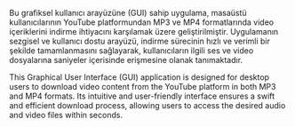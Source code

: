 Bu grafiksel kullanıcı arayüzüne (GUI) sahip uygulama, masaüstü kullanıcılarının YouTube platformundan MP3 ve MP4 formatlarında video içeriklerini indirme ihtiyacını karşılamak üzere geliştirilmiştir. 
Uygulamanın sezgisel ve kullanıcı dostu arayüzü, indirme sürecinin hızlı ve verimli bir şekilde tamamlanmasını sağlayarak, kullanıcıların ilgili ses ve video dosyalarına saniyeler içerisinde erişmesine 
olanak tanımaktadır.


This Graphical User Interface (GUI) application is designed for desktop users to download video content from the YouTube platform in both MP3 and MP4 formats. 
Its intuitive and user-friendly interface ensures a swift and efficient download process, allowing users to access the desired audio and video files within seconds.
